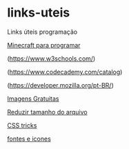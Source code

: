 # links-uteis
Links úteis programação

[Minecraft para programar](https://studio.code.org/s/mc/lessons/1/levels/1)

(https://www.w3schools.com/)

(https://www.codecademy.com/catalog)

(https://developer.mozilla.org/pt-BR/)

[Imagens Gratuitas](https://unsplash.com/)

[Reduzir tamanho do arquivo](https://tinypng.com/)

[CSS tricks](https://css-tricks.com/)

[fontes e icones](https://fontawesome.com/)
